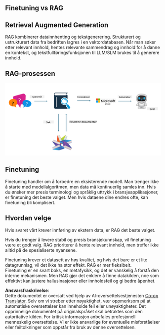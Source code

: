 <!--
CO_OP_TRANSLATOR_METADATA:
{
  "original_hash": "e4e010400c2918557b36bb932a14004c",
  "translation_date": "2025-05-09T22:16:03+00:00",
  "source_file": "md/03.FineTuning/FineTuning_vs_RAG.md",
  "language_code": "no"
}
-->
## Finetuning vs RAG

## Retrieval Augmented Generation

RAG kombinerer datainnhenting og tekstgenerering. Strukturert og ustrukturert data fra bedriften lagres i en vektordatabasen. Når man søker etter relevant innhold, hentes relevante sammendrag og innhold for å danne en kontekst, og tekstfullføringsfunksjonen til LLM/SLM brukes til å generere innhold.

## RAG-prosessen
![FinetuningvsRAG](../../../../translated_images/rag.36e7cb856f120334d577fde60c6a5d7c5eecae255dac387669303d30b4b3efa4.no.png)

## Finetuning
Finetuning handler om å forbedre en eksisterende modell. Man trenger ikke å starte med modellalgoritmen, men data må kontinuerlig samles inn. Hvis du ønsker mer presis terminologi og språklig uttrykk i bransjeapplikasjoner, er finetuning det beste valget. Men hvis dataene dine endres ofte, kan finetuning bli komplisert.

## Hvordan velge
Hvis svaret vårt krever innføring av ekstern data, er RAG det beste valget.

Hvis du trenger å levere stabil og presis bransjekunnskap, vil finetuning være et godt valg. RAG prioriterer å hente relevant innhold, men treffer ikke alltid på de spesialiserte nyansene.

Finetuning krever et datasett av høy kvalitet, og hvis det bare er et lite datagrunnlag, vil det ikke ha stor effekt. RAG er mer fleksibelt.  
Finetuning er en svart boks, en metafysikk, og det er vanskelig å forstå den interne mekanismen. Men RAG gjør det enklere å finne datakilden, noe som effektivt kan justere hallusinasjoner eller innholdsfeil og gi bedre åpenhet.

**Ansvarsfraskrivelse**:  
Dette dokumentet er oversatt ved hjelp av AI-oversettelsestjenesten [Co-op Translator](https://github.com/Azure/co-op-translator). Selv om vi streber etter nøyaktighet, vær oppmerksom på at automatiske oversettelser kan inneholde feil eller unøyaktigheter. Det opprinnelige dokumentet på originalspråket skal betraktes som den autoritative kilden. For kritisk informasjon anbefales profesjonell menneskelig oversettelse. Vi er ikke ansvarlige for eventuelle misforståelser eller feiltolkninger som oppstår fra bruk av denne oversettelsen.